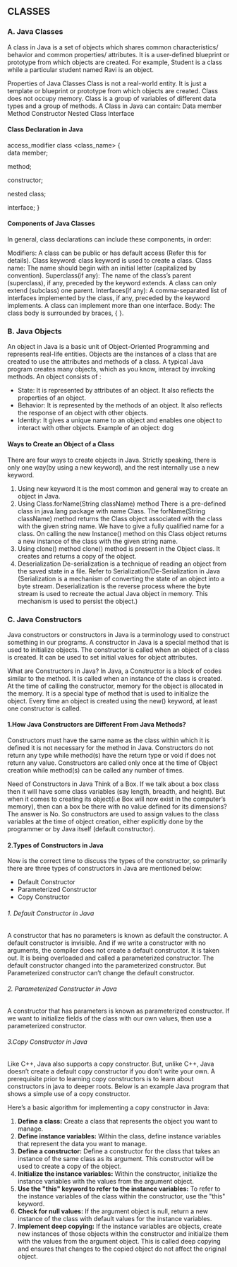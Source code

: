 ## CLASSES

### A. Java Classes

A class in Java is a set of objects which shares common characteristics/ behavior and common properties/ attributes. 
It is a user-defined blueprint or prototype from which objects are created. For example, Student is a class while a particular student named Ravi is an object.

Properties of Java Classes
Class is not a real-world entity. It is just a template or blueprint or prototype from which objects are created.
Class does not occupy memory.
Class is a group of variables of different data types and a group of methods.
A Class in Java can contain:
Data member
Method
Constructor
Nested Class
Interface

#### Class Declaration in Java

access_modifier   class    <class_name>
{  
   data member;  

   method;  

   constructor;

   nested class;

   interface;
}

#### Components of Java Classes

In general, class declarations can include these components, in order:

Modifiers: A class can be public or has default access (Refer this for details).
Class keyword: class keyword is used to create a class.
Class name: The name should begin with an initial letter (capitalized by convention).
Superclass(if any): The name of the class’s parent (superclass), if any, preceded by the keyword extends. A class can only extend (subclass) one parent.
Interfaces(if any): A comma-separated list of interfaces implemented by the class, if any, preceded by the keyword implements. A class can implement more than one interface.
Body: The class body is surrounded by braces, { }.

### B. Java Objects

An object in Java is a basic unit of Object-Oriented Programming and represents real-life entities. Objects are the instances of a class that are created to use the attributes and methods of a class.  A typical Java program creates many objects, which as you know, interact by invoking methods. An object consists of :

* State: It is represented by attributes of an object. It also reflects the properties of an object.
* Behavior: It is represented by the methods of an object. It also reflects the response of an object with other objects.
* Identity: It gives a unique name to an object and enables one object to interact with other objects.
Example of an object: dog

#### Ways to Create an Object of a Class

There are four ways to create objects in Java. Strictly speaking, there is only one way(by using a new keyword), and the rest internally use a new keyword.

1. Using new keyword
   It is the most common and general way to create an object in Java. 
2. Using Class.forName(String className) method
   There is a pre-defined class in java.lang package with name Class. The forName(String className) method returns the Class object associated with the class with the given string name. We have to give a fully qualified name for a class. On calling the new Instance() method on this Class object returns a new instance of the class with the given string name.
3. Using clone() method
   clone() method is present in the Object class. It creates and returns a copy of the object.
4. Deserialization
   De-serialization is a technique of reading an object from the saved state in a file. Refer to Serialization/De-Serialization in Java
   (Serialization is a mechanism of converting the state of an object into a byte stream. Deserialization is the reverse process where the byte stream is used to recreate the actual Java object in memory. This mechanism is used to persist the object.)


### C. Java Constructors

Java constructors or constructors in Java is a terminology used to construct something in our programs. A constructor in Java is a special method that is used to initialize objects. The constructor is called when an object of a class is created. It can be used to set initial values for object attributes.

What are Constructors in Java?
In Java, a Constructor is a block of codes similar to the method. It is called when an instance of the class is created. At the time of calling the constructor, memory for the object is allocated in the memory. It is a special type of method that is used to initialize the object. Every time an object is created using the new() keyword, at least one constructor is called.

#### 1.How Java Constructors are Different From Java Methods?

Constructors must have the same name as the class within which it is defined it is not necessary for the method in Java.
Constructors do not return any type while method(s) have the return type or void if does not return any value.
Constructors are called only once at the time of Object creation while method(s) can be called any number of times.

Need of Constructors in Java
Think of a Box. If we talk about a box class then it will have some class variables (say length, breadth, and height). But when it comes to creating its object(i.e Box will now exist in the computer’s memory), then can a box be there with no value defined for its dimensions? The answer is No.
So constructors are used to assign values to the class variables at the time of object creation, either explicitly done by the programmer or by Java itself (default constructor).

#### 2.Types of Constructors in Java

Now is the correct time to discuss the types of the constructor, so primarily there are three types of constructors in Java are mentioned below:

* Default Constructor
* Parameterized Constructor
* Copy Constructor

###### 1. Default Constructor in Java

   A constructor that has no parameters is known as default the constructor. A default constructor is invisible. And if we write a constructor with no arguments, the compiler does not create a default constructor. It is taken out. It is being overloaded and called a parameterized constructor. The default constructor changed into the parameterized constructor. But Parameterized constructor can’t change the default constructor.

###### 2. Parameterized Constructor in Java

   A constructor that has parameters is known as parameterized constructor. If we want to initialize fields of the class with our own values, then use a parameterized constructor.

###### 3.Copy Constructor in Java

Like C++, Java also supports a copy constructor. But, unlike C++, Java doesn’t create a default copy constructor if you don’t write your own. A prerequisite prior to learning copy constructors is to learn about constructors in java to deeper roots. Below is an example Java program that shows a simple use of a copy constructor.

Here’s a basic algorithm for implementing a copy constructor in Java:

1. **Define a class:** Create a class that represents the object you want to manage.
2. **Define instance variables:** Within the class, define instance variables that represent the data you want to manage.
3. **Define a constructor:** Define a constructor for the class that takes an instance of the same class as its argument. This constructor will be used to create a copy of the object.
4. **Initialize the instance variables:** Within the constructor, initialize the instance variables with the values from the argument object.
5. **Use the "this" keyword to refer to the instance variables:** To refer to the instance variables of the class within the constructor, use the "this" keyword.
6. **Check for null values:** If the argument object is null, return a new instance of the class with default values for the instance variables.
7. **Implement deep copying:** If the instance variables are objects, create new instances of those objects within the constructor and initialize them with the values from the argument object. This is called deep copying and ensures that changes to the copied object do not affect the original object.

